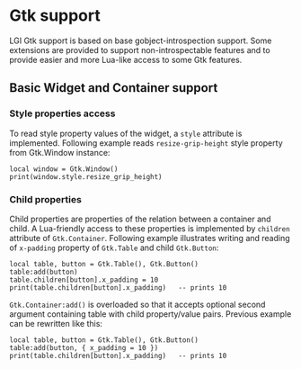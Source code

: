 # Gtk support

LGI Gtk support is based on base gobject-introspection support.  Some
extensions are provided to support non-introspectable features and to
provide easier and more Lua-like access to some Gtk features.

## Basic Widget and Container support

### Style properties access

To read style property values of the widget, a `style` attribute is
implemented.  Following example reads `resize-grip-height` style
property from Gtk.Window instance:

    local window = Gtk.Window()
    print(window.style.resize_grip_height)
    
### Child properties

Child properties are properties of the relation between a container
and child.  A Lua-friendly access to these properties is implemented
by `children` attribute of `Gtk.Container`.  Following example
illustrates writing and reading of `x-padding` property of `Gtk.Table`
and child `Gtk.Button`:

    local table, button = Gtk.Table(), Gtk.Button()
    table:add(button)
    table.children[button].x_padding = 10
    print(table.children[button].x_padding)   -- prints 10

`Gtk.Container:add()` is overloaded so that it accepts optional second
argument containing table with child property/value pairs.  Previous
example can be rewritten like this:

    local table, button = Gtk.Table(), Gtk.Button()
    table:add(button, { x_padding = 10 })
    print(table.children[button].x_padding)   -- prints 10
